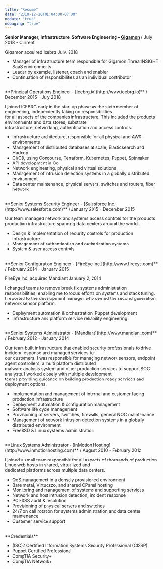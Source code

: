 ```yaml
---
title: "Resume"
date: "2010-12-20T01:04:00-07:00"
nodate: "true"
nopaging: "true"
---
```

**Senior Manager, Infrastructure, Software Engineering – [Gigamon](https://www.gigamon.com)** / July 2018 - Current<br>

Gigamon acquired Icebrg July, 2018

* Manager of infrastructure team responsible for Gigamon ThreatINSIGHT SaaS environments
* Leader by example, listener, coach and enabler
* Continuation of responsibilities as an individual contributor

<br>
**Principal Operations Engineer - [Icebrg.io](http://www.icebrg.io)** / December 2015 - July 2018<br>

I joined ICEBRG early in the start up phase as the sixth member of engineering, independently taking on responsibilities<br>
for all aspects of the companies infrastructure. This included the products environments and data stores, substrate<br>
infrastructure, networking, authentication and access controls.<br>

* Infrastructure architecture, responsible for all physical and AWS environments
* Management of distributed databases at scale, Elasticsearch and Hadoop
* CI/CD, using Concourse, Terraform, Kubernetes, Puppet, Spinnaker
* API development in Go
* Network engineering, physical and virtual solutions
* Management of intrusion detection systems in a globally distributed environment
* Data center maintenance, physical servers, switches and routers, fiber network

<br>
**Senior Systems Security Engineer - [Salesforce Inc.](http://www.salesforce.com)** / January 2015 - December 2015<br>

Our team managed network and systems access controls for the products production infrastructure spanning data centers around the world.<br>

* Design & implementation of security controls for production infrastructure
* Management of authentication and authorization systems
* System & user access controls

<br>
**Senior Configuration Engineer - [FireEye Inc.](http://www.fireeye.com)** / February 2014 - January 2015<br>

FireEye Inc. acquired Mandiant January 2, 2014

I changed teams to remove break fix systems administration responsibilities, enabling me to focus efforts on systems and stack tuning.<br>
I reported to the development manager who owned the second generation network sensor platform.<br>

* Deployment automation & orchestration, Puppet development
* Infrastructure and platform service reliability engineering

<br>
**Senior Systems Administrator - [Mandiant](http://www.mandiant.com)** / February 2012 - January 2014<br>

Our team built infrastructure that enabled security professionals to drive incident response and managed services for<br>
our customers. I was responsible for managing network sensors, endpoint agent controllers, a multi platform distributed<br>
malware analysis system and other production services to support SOC analysts. I worked closely with multiple development<br>
teams providing  guidance on building production ready services and deployment options.<br>

* Implementation and management of internal and customer facing production infrastructure
* Deployment automation & configuration management
* Software life cycle management
* Provisioning of servers, switches, firewalls, general NOC maintenance
* Management of network intrusion detection systems in a globally distributed environment
* FreeBSD & Linux systems administration

<br>
**Linux Systems Administrator - [InMotion Hosting](http://www.inmotionhosting.com)** / August 2010 - February 2012<br>

I joined a small team responsible for all aspects of thousands of production Linux web hosts in shared, virtualized and<br>
dedicated platforms across multiple data centers.<br>

* QoS management in a densely provisioned environment
* Bare metal, Virtuozzo, and shared CPanel hosting
* Monitoring and management of systems and supporting services
* Network and host intrusion detection, incident response
* PCI-DSS audit & resolution
* Provisioning of physical servers and switches
* 24/7 on call rotation for systems administration and data center maintenance
* Customer service support

<br>
**Credentials**<br>

* (ISC)2 Certified Information Systems Security Professional (CISSP)
* Puppet Certified Professional
* CompTIA Security+
* CompTIA Network+

<br>
<a href="/files/eric_holzbach.pdf"><i class="fa fa-file-pdf-o fa-4x"></i></a>

